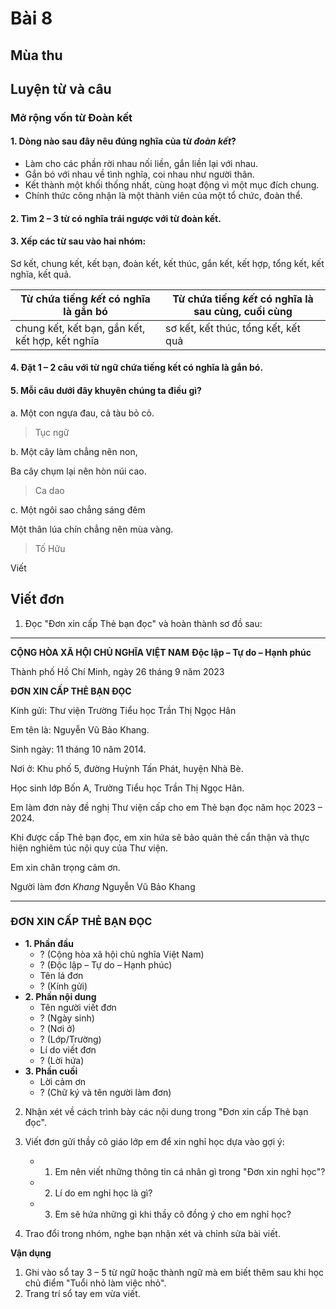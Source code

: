 # Bài 8
## Mùa thu

## Luyện từ và câu

### Mở rộng vốn từ Đoàn kết
#### 1. Dòng nào sau đây nêu đúng nghĩa của từ *đoàn kết*?
- Làm cho các phần rời nhau nối liền, gắn liền lại với nhau.
- Gắn bó với nhau về tình nghĩa, coi nhau như người thân.
- Kết thành một khối thống nhất, cùng hoạt động vì một mục đích chung.
- Chính thức công nhận là một thành viên của một tổ chức, đoàn thể.

#### 2. Tìm 2 – 3 từ có nghĩa trái ngược với từ **đoàn kết**.
#### 3. Xếp các từ sau vào hai nhóm:

Sơ kết, chung kết, kết bạn, đoàn kết, kết thúc, gắn kết, kết hợp, tổng kết, kết nghĩa, kết quả.

| Từ chứa tiếng *kết* có nghĩa là **gắn bó** | Từ chứa tiếng *kết* có nghĩa là **sau cùng, cuối cùng** |
|---|---|
| chung kết, kết bạn, gắn kết, kết hợp, kết nghĩa | sơ kết, kết thúc, tổng kết, kết quả |

#### 4. Đặt 1 – 2 câu với từ ngữ chứa tiếng **kết** có nghĩa là **gắn bó**.
#### 5. Mỗi câu dưới đây khuyên chúng ta điều gì?

a. Một con ngựa đau, cả tàu bỏ cỏ.
> Tục ngữ

b. 
Một cây làm chẳng nên non,

Ba cây chụm lại nên hòn núi cao.
> Ca dao

c.
Một ngôi sao chẳng sáng đêm

Một thân lúa chín chẳng nên mùa vàng.
> Tố Hữu


Viết

## Viết đơn

1. Đọc "Đơn xin cấp Thẻ bạn đọc" và hoàn thành sơ đồ sau:

---

**CỘNG HÒA XÃ HỘI CHỦ NGHĨA VIỆT NAM**
**Độc lập – Tự do – Hạnh phúc**

Thành phố Hồ Chí Minh, ngày 26 tháng 9 năm 2023

**ĐƠN XIN CẤP THẺ BẠN ĐỌC**

Kính gửi: Thư viện Trường Tiểu học Trần Thị Ngọc Hân

Em tên là: Nguyễn Vũ Bảo Khang.

Sinh ngày: 11 tháng 10 năm 2014.

Nơi ở: Khu phố 5, đường Huỳnh Tấn Phát, huyện Nhà Bè.

Học sinh lớp Bốn A, Trường Tiểu học Trần Thị Ngọc Hân.

Em làm đơn này đề nghị Thư viện cấp cho em Thẻ bạn đọc năm học 2023 – 2024.

Khi được cấp Thẻ bạn đọc, em xin hứa sẽ bảo quản thẻ cẩn thận và thực hiện nghiêm túc nội quy của Thư viện.

Em xin chân trọng cảm ơn.

Người làm đơn
*Khang*
Nguyễn Vũ Bảo Khang

---

### ĐƠN XIN CẤP THẺ BẠN ĐỌC

*   **1. Phần đầu**
    *   ? (Cộng hòa xã hội chủ nghĩa Việt Nam)
    *   ? (Độc lập – Tự do – Hạnh phúc)
    *   Tên lá đơn
    *   ? (Kính gửi)
*   **2. Phần nội dung**
    *   Tên người viết đơn
    *   ? (Ngày sinh)
    *   ? (Nơi ở)
    *   ? (Lớp/Trường)
    *   Lí do viết đơn
    *   ? (Lời hứa)
*   **3. Phần cuối**
    *   Lời cảm ơn
    *   ? (Chữ ký và tên người làm đơn)

2. Nhận xét về cách trình bày các nội dung trong "Đơn xin cấp Thẻ bạn đọc".

3. Viết đơn gửi thầy cô giáo lớp em để xin nghỉ học dựa vào gợi ý:
    *   1. Em nên viết những thông tin cá nhân gì trong "Đơn xin nghỉ học"?
    *   2. Lí do em nghỉ học là gì?
    *   3. Em sẽ hứa những gì khi thầy cô đồng ý cho em nghỉ học?

4. Trao đổi trong nhóm, nghe bạn nhận xét và chỉnh sửa bài viết.

**Vận dụng**
1. Ghi vào sổ tay 3 – 5 từ ngữ hoặc thành ngữ mà em biết thêm sau khi học chủ điểm "Tuổi nhỏ làm việc nhỏ".
2. Trang trí sổ tay em vừa viết.
